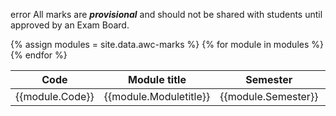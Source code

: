 <p class="space"><span class="material-symbols-sharp hilight">error</span> All marks are <b><i>provisional</i></b> and should not be shared with students until approved by an Exam Board.</p>

<table class="table table-sm">
<thead>
  <tr>
    <th>Code</th>
    <th>Module title</th>
    <th>Semester</th>
    <th>Credits</th>
    <th>Enrolled?</th>
    <th>Repeating?</th>
    <th>Mark</th>
    <th>1st resit</th>
    <th>2nd resit</th>
    <th>Outcome</th>
  </tr>
</thead>
{% assign modules = site.data.awc-marks %}
<tbody>
{% for module in modules %}
  <tr>
    <td>{{module.Code}}</td>
    <td>{{module.Moduletitle}}</td>
    <td>{{module.Semester}}</td>
    <td>{{module.Credits}}</td>
    <td>{{module.Enrolled}}</td>
    <td>{{module.Repeating}}</td>
    <td>{{module.Mark}}</td>
    <td>{{module.1stresit}}</td>
    <td>{{module.2ndresit}}</td>
    <td>{{module.Outcome}}</td>
  </tr>
{% endfor %}
</tbody>
</table>
